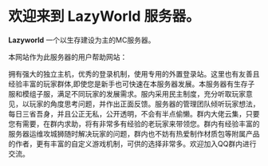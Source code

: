 # 欢迎来到 LazyWorld 服务器。

**Lazyworld** 一个以生存建设为主的MC服务器。

本网站作为此服务器的用户帮助网站：

拥有强大的独立主机，优秀的登录机制，使用专用的外置登录站。这里也有友善且经验丰富的玩家群体,即使您是新手也可快速在本服务器发展。本服务器有生存子服和模组子服，满足不同玩家的发展需求。服内采用民主制度，充分听取玩家意见，以玩家的角度思考问题，并作出正面反馈。服务器的管理团队倾听玩家想法，每日三省吾身，并且公正无私，公开透明，不会有半点偷懒。群内大佬云集，只要您有需要，在群内求助，将有非常多有经验的老玩家来带领您。群内有经验丰富的服务器运维攻城狮随时解决玩家的问题，群内也不妨有热爱制作材质包等附属产品的作者，更有丰富的自定义游戏机制，可供的选择非常多。欢迎加入QQ群内进行交流。 
